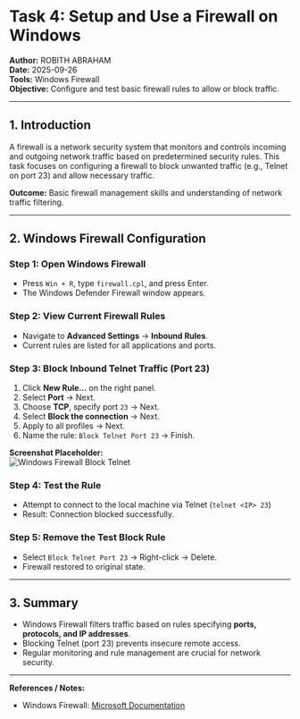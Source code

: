 # Task 4: Setup and Use a Firewall on Windows

**Author:** ROBITH ABRAHAM  
**Date:** 2025-09-26  
**Tools:** Windows Firewall  
**Objective:** Configure and test basic firewall rules to allow or block traffic.  

---

## 1. Introduction

A firewall is a network security system that monitors and controls incoming and outgoing network traffic based on predetermined security rules. This task focuses on configuring a firewall to block unwanted traffic (e.g., Telnet on port 23) and allow necessary traffic.  

**Outcome:** Basic firewall management skills and understanding of network traffic filtering.

---

## 2. Windows Firewall Configuration

### Step 1: Open Windows Firewall
- Press `Win + R`, type `firewall.cpl`, and press Enter.
- The Windows Defender Firewall window appears.

### Step 2: View Current Firewall Rules
- Navigate to **Advanced Settings** → **Inbound Rules**.
- Current rules are listed for all applications and ports.

### Step 3: Block Inbound Telnet Traffic (Port 23)
1. Click **New Rule…** on the right panel.
2. Select **Port** → Next.
3. Choose **TCP**, specify port `23` → Next.
4. Select **Block the connection** → Next.
5. Apply to all profiles → Next.
6. Name the rule: `Block Telnet Port 23` → Finish.

**Screenshot Placeholder:**  
![Windows Firewall Block Telnet](https://via.placeholder.com/600x200.png?text=Windows+Firewall+Block+Telnet+Port+23)

### Step 4: Test the Rule
- Attempt to connect to the local machine via Telnet (`telnet <IP> 23`)  
- Result: Connection blocked successfully.

### Step 5: Remove the Test Block Rule
- Select `Block Telnet Port 23` → Right-click → Delete.  
- Firewall restored to original state.

---

## 3. Summary

- Windows Firewall filters traffic based on rules specifying **ports, protocols, and IP addresses**.  
- Blocking Telnet (port 23) prevents insecure remote access.  
- Regular monitoring and rule management are crucial for network security.

---

**References / Notes:**  
- Windows Firewall: [Microsoft Documentation](https://support.microsoft.com/en-us/windows/windows-firewall-settings)
